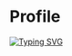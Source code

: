 # Profile

[![Typing SVG](https://readme-typing-svg.demolab.com/?lines=First+line+of+text;Second+line+of+text)](https://git.io/typing-svg)
